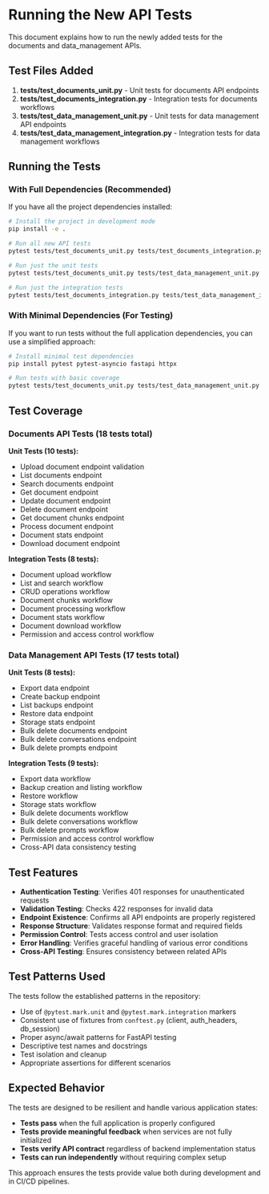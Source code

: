 # Running the New API Tests

This document explains how to run the newly added tests for the documents and data_management APIs.

## Test Files Added

1. **tests/test_documents_unit.py** - Unit tests for documents API endpoints
2. **tests/test_documents_integration.py** - Integration tests for documents workflows  
3. **tests/test_data_management_unit.py** - Unit tests for data management API endpoints
4. **tests/test_data_management_integration.py** - Integration tests for data management workflows

## Running the Tests

### With Full Dependencies (Recommended)

If you have all the project dependencies installed:

```bash
# Install the project in development mode
pip install -e .

# Run all new API tests
pytest tests/test_documents_unit.py tests/test_documents_integration.py tests/test_data_management_unit.py tests/test_data_management_integration.py -v

# Run just the unit tests
pytest tests/test_documents_unit.py tests/test_data_management_unit.py -v -m unit

# Run just the integration tests  
pytest tests/test_documents_integration.py tests/test_data_management_integration.py -v -m integration
```

### With Minimal Dependencies (For Testing)

If you want to run tests without the full application dependencies, you can use a simplified approach:

```bash
# Install minimal test dependencies
pip install pytest pytest-asyncio fastapi httpx

# Run tests with basic coverage
pytest tests/test_documents_unit.py tests/test_data_management_unit.py -v
```

## Test Coverage

### Documents API Tests (18 tests total)
**Unit Tests (10 tests):**
- Upload document endpoint validation
- List documents endpoint
- Search documents endpoint  
- Get document endpoint
- Update document endpoint
- Delete document endpoint
- Get document chunks endpoint
- Process document endpoint
- Document stats endpoint
- Download document endpoint

**Integration Tests (8 tests):**
- Document upload workflow
- List and search workflow
- CRUD operations workflow
- Document chunks workflow  
- Document processing workflow
- Document stats workflow
- Document download workflow
- Permission and access control workflow

### Data Management API Tests (17 tests total)
**Unit Tests (8 tests):**
- Export data endpoint
- Create backup endpoint
- List backups endpoint
- Restore data endpoint
- Storage stats endpoint
- Bulk delete documents endpoint
- Bulk delete conversations endpoint
- Bulk delete prompts endpoint

**Integration Tests (9 tests):**
- Export data workflow
- Backup creation and listing workflow
- Restore workflow
- Storage stats workflow
- Bulk delete documents workflow
- Bulk delete conversations workflow
- Bulk delete prompts workflow
- Permission and access control workflow
- Cross-API data consistency testing

## Test Features

- **Authentication Testing**: Verifies 401 responses for unauthenticated requests
- **Validation Testing**: Checks 422 responses for invalid data
- **Endpoint Existence**: Confirms all API endpoints are properly registered
- **Response Structure**: Validates response format and required fields
- **Permission Control**: Tests access control and user isolation
- **Error Handling**: Verifies graceful handling of various error conditions
- **Cross-API Testing**: Ensures consistency between related APIs

## Test Patterns Used

The tests follow the established patterns in the repository:

- Use of `@pytest.mark.unit` and `@pytest.mark.integration` markers
- Consistent use of fixtures from `conftest.py` (client, auth_headers, db_session)
- Proper async/await patterns for FastAPI testing
- Descriptive test names and docstrings
- Test isolation and cleanup
- Appropriate assertions for different scenarios

## Expected Behavior

The tests are designed to be resilient and handle various application states:

- **Tests pass** when the full application is properly configured
- **Tests provide meaningful feedback** when services are not fully initialized
- **Tests verify API contract** regardless of backend implementation status
- **Tests can run independently** without requiring complex setup

This approach ensures the tests provide value both during development and in CI/CD pipelines.